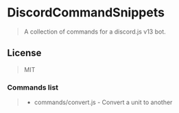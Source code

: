 # DiscordCommandSnippets

> A collection of commands for a discord.js v13 bot.

## License

> MIT

### Commands list

> - commands/convert.js - Convert a unit to another
